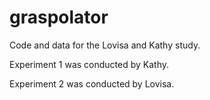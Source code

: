 # graspolator
Code and data for the Lovisa and Kathy study.

Experiment 1 was conducted by Kathy.

Experiment 2 was conducted by Lovisa.
